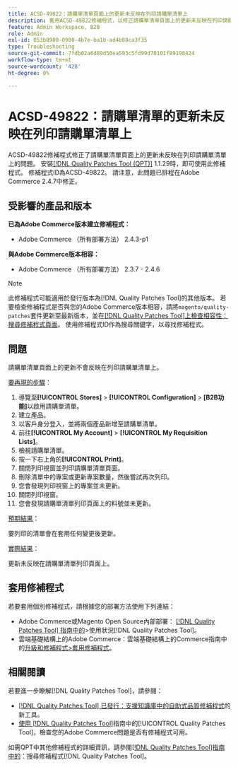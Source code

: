 ```yaml
---
title: ACSD-49822：請購單清單頁面上的更新未反映在列印請購單清單上
description: 套用ACSD-49822修補程式，以修正請購單清單頁面上的更新未反映在列印請購單清單上的Adobe Commerce問題。
feature: Admin Workspace, B2B
role: Admin
exl-id: 053b8900-0900-4b7e-ba1b-ad4b88ca3f35
type: Troubleshooting
source-git-commit: 7fdb02a6d89d50ea593c5fd99d78101f89198424
workflow-type: tm+mt
source-wordcount: '428'
ht-degree: 0%

---
```


# ACSD-49822：請購單清單的更新未反映在列印請購單清單上

ACSD-49822修補程式修正了請購單清單頁面上的更新未反映在列印請購單清單上的問題。 安裝[[!DNL Quality Patches Tool (QPT)]](https://experienceleague.adobe.com/en/docs/commerce-operations/tools/quality-patches-tool/quality-patches-tool-to-self-serve-quality-patches) 1.1.29時，即可使用此修補程式。 修補程式ID為ACSD-49822。 請注意，此問題已排程在Adobe Commerce 2.4.7中修正。

## 受影響的產品和版本

**已為Adobe Commerce版本建立修補程式：**

* Adobe Commerce （所有部署方法） 2.4.3-p1

**與Adobe Commerce版本相容：**

* Adobe Commerce （所有部署方法） 2.3.7 - 2.4.6

>[!NOTE]
>
>此修補程式可能適用於發行版本為[!DNL Quality Patches Tool]的其他版本。 若要檢查修補程式是否與您的Adobe Commerce版本相容，請將`magento/quality-patches`套件更新至最新版本，並在[[!DNL Quality Patches Tool]上檢查相容性：搜尋修補程式頁面](https://experienceleague.adobe.com/tools/commerce-quality-patches/index.html)。 使用修補程式ID作為搜尋關鍵字，以尋找修補程式。

## 問題

請購單清單頁面上的更新不會反映在列印請購單清單上。

<u>要再現的步驟</u>：

1. 導覽至&#x200B;**[!UICONTROL Stores]** > **[!UICONTROL Configuration]** > **[B2B功能]**&#x200B;以啟用請購單清單。
1. 建立產品。
1. 以客戶身分登入，並將兩個產品新增至請購單清單。
1. 前往&#x200B;**[!UICONTROL My Account]** > **[!UICONTROL My Requisition Lists]**。
1. 檢視請購單清單。
1. 按一下右上角的&#x200B;**[!UICONTROL Print]**。
1. 關閉列印視窗並列印請購單清單頁面。
1. 刪除清單中的專案或更新專案數量，然後嘗試再次列印。
1. 您會發現列印視窗上的專案並未更新。
1. 關閉列印視窗。
1. 您會發現請購單清單列印頁面上的料號並未更新。

<u>預期結果</u>：

要列印的清單會在套用任何變更後更新。

<u>實際結果</u>：

更新未反映在請購單清單列印頁面上。

## 套用修補程式

若要套用個別修補程式，請根據您的部署方法使用下列連結：

* Adobe Commerce或Magento Open Source內部部署： [[!DNL Quality Patches Tool] 指南中的](/help/tools/quality-patches-tool/usage.md)>使用狀況[!DNL Quality Patches Tool]。
* 雲端基礎結構上的Adobe Commerce：雲端基礎結構上的Commerce指南中的[升級和修補程式>套用修補程式](https://experienceleague.adobe.com/docs/commerce-cloud-service/user-guide/develop/upgrade/apply-patches.html)。

## 相關閱讀

若要進一步瞭解[!DNL Quality Patches Tool]，請參閱：

* [[!DNL Quality Patches Tool] 已發行：支援知識庫中的自助式品質修補程式](https://experienceleague.adobe.com/en/docs/commerce-operations/tools/quality-patches-tool/quality-patches-tool-to-self-serve-quality-patches)的新工具。
* [使用 [!DNL Quality Patches Tool]](/help/tools/quality-patches-tool/patches-available-in-qpt/check-patch-for-magento-issue-with-magento-quality-patches.md)指南中的[!UICONTROL Quality Patches Tool]，檢查您的Adobe Commerce問題是否有修補程式可用。


如需QPT中其他修補程式的詳細資訊，請參閱[[!DNL Quality Patches Tool]指南中的](https://experienceleague.adobe.com/tools/commerce-quality-patches/index.html)：搜尋修補程式[!DNL Quality Patches Tool]。
